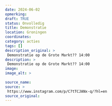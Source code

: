 ```yaml
---
date: 2024-06-02
opmerking: 
draft: TRUE
status: Onvolledig
title: Demonstratie
location: Groningen
coordinates: 
category: acties
tags: []
description_original: > 
 Demonstratie op de Grote Markt?? 14:00
description: > 
 Demonstratie op de Grote Markt?? 14:00
image: 
image_alt: > 
 
source_name: 
source: > 
 https://www.instagram.com/p/C7tTCJANx-q/?hl=en
source_original: 
---
```

